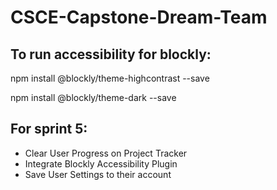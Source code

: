 # CSCE-Capstone-Dream-Team

## To run accessibility for blockly:
npm install @blockly/theme-highcontrast --save

npm install @blockly/theme-dark --save


## For sprint 5:
  - Clear User Progress on Project Tracker
  - Integrate Blockly Accessibility Plugin
  - Save User Settings to their account
